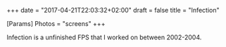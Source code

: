 +++
date = "2017-04-21T22:03:32+02:00"
draft = false
title = "Infection"

[Params]
Photos = "screens"
+++

Infection is a unfinished FPS that I worked on between 2002-2004.
